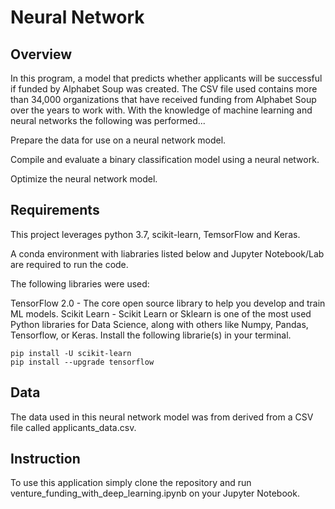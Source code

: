 # Neural Network

**Overview**
----
In this program, a model that predicts whether applicants will be successful if funded by Alphabet Soup was created. The CSV file used contains more than 34,000 organizations that have received funding from Alphabet Soup over the years to work with. With the knowledge of machine learning and neural networks the following was performed...

Prepare the data for use on a neural network model.

Compile and evaluate a binary classification model using a neural network.

Optimize the neural network model.

**Requirements**
----
This project leverages python 3.7, scikit-learn, TemsorFlow and Keras.

A conda environment with liabraries listed below and Jupyter Notebook/Lab are required to run the code.

The following libraries were used:

TensorFlow 2.0 - The core open source library to help you develop and train ML models.
Scikit Learn - Scikit Learn or Sklearn is one of the most used Python libraries for Data Science, along with others like Numpy, Pandas, Tensorflow, or Keras.
Install the following librarie(s) in your terminal.
```
pip install -U scikit-learn
pip install --upgrade tensorflow
```

**Data**
----
The data used in this neural network model was from derived from a CSV file called applicants_data.csv.

**Instruction**
----
To use this application simply clone the repository and run venture_funding_with_deep_learning.ipynb on your Jupyter Notebook.

